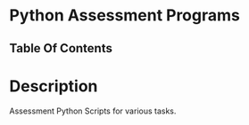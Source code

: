 # Python Assessment Programs

## Table Of Contents

# Description
Assessment Python Scripts for various tasks.
